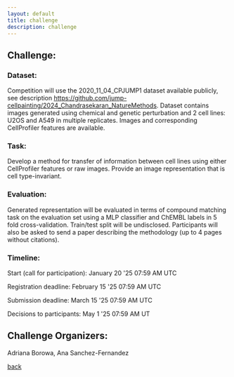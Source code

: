 ```yaml
---
layout: default
title: challenge
description: challenge
---
```


## Challenge: 

### Dataset: 

Competition will use the 2020_11_04_CPJUMP1 dataset available publicly, see description https://github.com/jump-cellpainting/2024_Chandrasekaran_NatureMethods. Dataset contains images generated using chemical and genetic perturbation and 2 cell lines: U2OS and A549 in multiple replicates. Images and corresponding CellProfiler features are available.

### Task: 

Develop a method for transfer of information between cell lines using either CellProfiler features or raw images. Provide an image representation that is cell type-invariant.

### Evaluation: 

Generated representation will be evaluated in terms of compound matching task on the evaluation set using a MLP classifier and ChEMBL labels in 5 fold cross-validation. Train/test split will be undisclosed. Participants will also be asked to send a paper describing the methodology (up to 4 pages without citations).

### Timeline:

Start (call for participation): January 20 '25 07:59 AM UTC

Registration deadline: February 15 '25 07:59 AM UTC

Submission deadline: March 15 '25 07:59 AM UTC

Decisions to participants: May 1 '25 07:59 AM UT

## Challenge Organizers: 

Adriana Borowa, Ana Sanchez-Fernandez

[back](./)